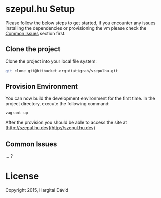 # szepul.hu Setup

Please follow the below steps to get started, if you encounter any issues installing the dependencies or provisioning the vm please check the [Common Issues](#common-issues) section first.

## Clone the project

Clone the project into your local file system:

```bash
git clone git@bitbucket.org:diatigrah/szepulhu.git
```

## Provision Environment

You can now build the development environment for the first time. In the project directory, execute the following command:

```bash
vagrant up
```

After the provision you should be able to access the site at [http://szepul.hu.dev](http://szepul.hu.dev)

## Common Issues

... ?

# License

Copyright 2015, Hargitai Dávid 
